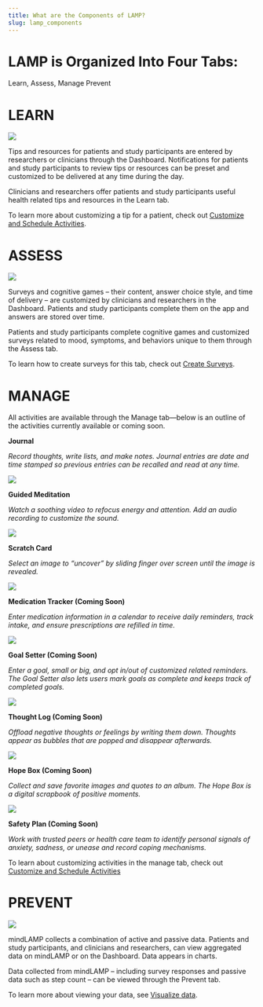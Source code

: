 ```yaml
---
title: What are the Components of LAMP?
slug: lamp_components
---
```


# LAMP is Organized Into Four Tabs: 
Learn, Assess, Manage Prevent

# **LEARN**

![](../assets/Untitled_40.png)

Tips and resources for patients and study participants are entered by researchers or clinicians through the Dashboard. Notifications for patients and study participants to review tips or resources can be preset and customized to be delivered at any time during the day.

Clinicians and researchers offer patients and study participants useful health related tips and resources in the Learn tab.

To learn more about customizing a tip for a patient, check out [Customize and Schedule Activities](Activities_Tips,_Surveys,_and_Cognitive_Tests/Customize_and_Schedule_Activities.md).

# **ASSESS**

![](../assets/Untitled_41.png)

Surveys and cognitive games – their content, answer choice style, and time of delivery – are customized by clinicians and researchers in the Dashboard. Patients and study participants complete them on the app and answers are stored over time.

Patients and study participants complete cognitive games and customized surveys related to mood, symptoms, and behaviors unique to them through the Assess tab.

To learn how to create surveys for this tab, check out [Create Surveys](Activities_Tips,_Surveys,_and_Cognitive_Tests/Create_Surveys.md).

# **MANAGE**

All activities are available through the Manage tab—below is an outline of the activities currently available or coming soon.

**Journal**

*Record thoughts, write lists, and make notes. Journal entries are date and time stamped so previous entries can be recalled and read at any time.*

![](../assets/Untitled_42.png)

**Guided Meditation**

*Watch a soothing video to refocus energy and attention. Add an audio recording to customize the sound.*

![](../assets/Untitled_43.png)

**Scratch Card**

*Select an image to “uncover” by sliding finger over screen until the image is revealed.*

![](../assets/Untitled_44.png)

**Medication Tracker (Coming Soon)**

*Enter medication information in a calendar to receive daily reminders, track intake, and ensure prescriptions are refilled in time.*

![](../assets/Untitled_45.png)

**Goal Setter (Coming Soon)**

*Enter a goal, small or big, and opt in/out of customized related reminders. The Goal Setter also lets users mark goals as complete and keeps track of completed goals.*

![](../assets/Untitled_46.png)

**Thought Log (Coming Soon)**

*Offload negative thoughts or feelings by writing them down. Thoughts appear as bubbles that are popped and disappear afterwards.*

![](../assets/Untitled_47.png)

**Hope Box (Coming Soon)**

*Collect and save favorite images and quotes to an album. The Hope Box is a digital scrapbook of positive moments.*

![](../assets/Untitled_48.png)

**Safety Plan (Coming Soon)**

*Work with trusted peers or health care team to identify personal signals of anxiety, sadness, or unease and record coping mechanisms.*

To learn about customizing activities in the manage tab, check out [Customize and Schedule Activities](Activities_Tips,_Surveys,_and_Cognitive_Tests/Customize_and_Schedule_Activities.md) 

# **PREVENT**

![](../assets/Untitled_49.png)

mindLAMP collects a combination of active and passive data. Patients and study participants, and clinicians and researchers, can view aggregated data on mindLAMP or on the Dashboard. Data appears in charts.

Data collected from mindLAMP – including survey responses and passive data such as step count – can be viewed through the Prevent tab.

To learn more about viewing your data, see [Visualize data](Visualize_data.md).
